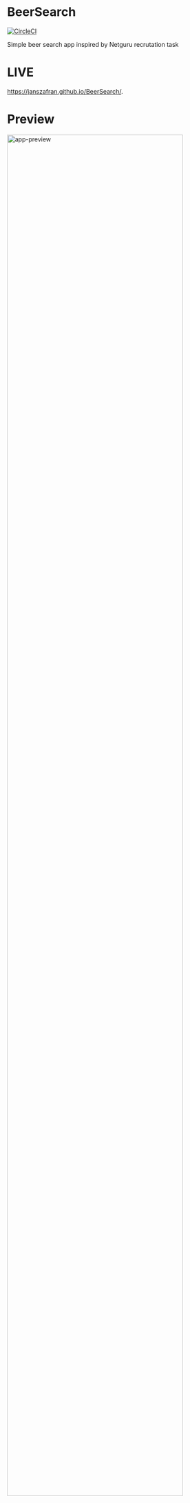 # BeerSearch

[![CircleCI](https://circleci.com/gh/PeterPorzuczek/jest-tests-playground.svg?style=svg)](https://circleci.com/gh/PeterPorzuczek/jest-tests-playground)

Simple beer search app inspired by Netguru recrutation task

<h1>LIVE</h1>

https://janszafran.github.io/BeerSearch/.

# Preview
<div>
  <img src="https://imgur.com/ZDyYaKb.gif" alt="app-preview" width="90%">
</div>
